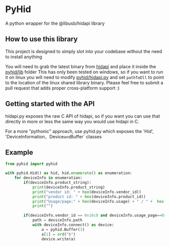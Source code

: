 # PyHid
 A python wrapper for the @libusb/hidapi library

## How to use this library
This project is designed to simply slot into your codebase without the need to install anything

You will need to grab the latest binary from [hidapi](https://github.com/libusb/hidapi) and place it inside the [pyhid/lib](pyhid/lib) folder
This has only been tested on windows, so if you want to run it on linux you will need to modify [pyhid/hidapi.py](pyhid/hidapi.py) and set `pathToDll` to point to the location of the linux shared library binary.
Please feel free to submit a pull request that adds proper cross-platform support :)

## Getting started with the API
hidapi.py exposes the raw C API of hidapi, so if you want you can use that directly in more or less the same way you would use hidapi in C.

For a more "pythonic" approach, use pyhid.py which exposes the 'Hid', 'DeviceInformation`, `Device` and `Buffer` classes

## Example
```python
from pyhid import pyhid

with pyhid.Hid() as hid, hid.enumerate() as enumeration:
    for deviceInfo in enumeration:
        if(deviceInfo.product_string):
            print(deviceInfo.product_string)
            print("vendor id: " + hex(deviceInfo.vendor_id))
            print("product id: " + hex(deviceInfo.product_id))
            print("Usage/page:" + hex(deviceInfo.usage) + " / " +  hex(deviceInfo.usage_page))
            print("")
            
        if(deviceInfo.vendor_id == 0x16c0 and deviceInfo.usage_page==0xffab):
            path = deviceInfo.path
            with deviceInfo.connect() as device:
                a = pyhid.Buffer(3)
                a[1] = ord("b")
                device.write(a)
```
